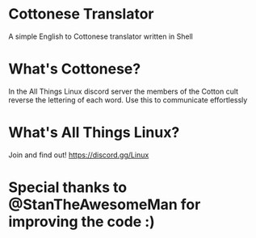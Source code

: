 # Cottonese Translator
A simple English to Cottonese translator written in Shell

# What's Cottonese? 
In the All Things Linux discord server the members of the Cotton cult reverse the lettering of each word. Use this to communicate effortlessly 

# What's All Things Linux?
Join and find out! https://discord.gg/Linux

# Special thanks to @StanTheAwesomeMan for improving the code :)
